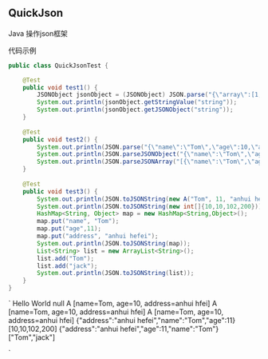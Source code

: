 QuickJson
---------
Java 操作json框架

代码示例

```Java
public class QuickJsonTest {

	@Test
	public void test1() {
		JSONObject jsonObject = (JSONObject) JSON.parse("{\"array\":[1,2,3],\"boolean\":true,\"null\":null,\"number\":123,\"object\":{\"a\":\"b\",\"c\":\"d\",\"e\":\"f\"},\"string\":\"Hello World\"}");
		System.out.println(jsonObject.getStringValue("string"));
		System.out.println(jsonObject.getJSONObject("string"));
	}
	
	@Test
	public void test2() {
		System.out.println(JSON.parse("{\"name\":\"Tom\",\"age\":10,\"address\":\"anhui hfei\"}", A.class));
		System.out.println(JSON.parseJSONObject("{\"name\":\"Tom\",\"age\":10,\"address\":\"anhui hfei\"}").toPojo(A.class));
		System.out.println(JSON.parseJSONArray("[{\"name\":\"Tom\",\"age\":10,\"address\":\"anhui hfei\"}]").getPojoValue(0, A.class));
	}
	
	@Test
	public void test3() {
		System.out.println(JSON.toJSONString(new A("Tom", 11, "anhui hefei")));
		System.out.println(JSON.toJSONString(new int[]{10,10,102,200}));
		HashMap<String, Object> map = new HashMap<String,Object>();
		map.put("name", "Tom");
		map.put("age",11);
		map.put("address", "anhui hefei");
		System.out.println(JSON.toJSONString(map));
		List<String> list = new ArrayList<String>();
		list.add("Tom");
		list.add("jack");
		System.out.println(JSON.toJSONString(list));
	}
}

```
`
Hello World
null
A [name=Tom, age=10, address=anhui hfei]
A [name=Tom, age=10, address=anhui hfei]
A [name=Tom, age=10, address=anhui hfei]
{"address":"anhui hefei","name":"Tom","age":11}
[10,10,102,200]
{"address":"anhui hefei","age":11,"name":"Tom"}
["Tom","jack"]

`